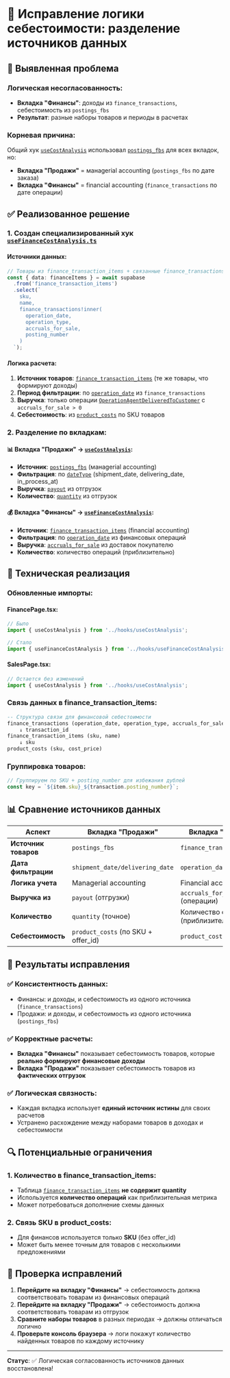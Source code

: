 # 🔄 **Исправление логики себестоимости: разделение источников данных**

## 🐛 **Выявленная проблема**

### **Логическая несогласованность:**
- **Вкладка "Финансы"**: доходы из `finance_transactions`, себестоимость из `postings_fbs`
- **Результат**: разные наборы товаров и периоды в расчетах

### **Корневая причина:**
Общий хук [`useCostAnalysis`](file://x:\dashboard%20ozon\src\hooks\useCostAnalysis.ts) использовал [`postings_fbs`](file://x:\dashboard%20ozon\src\hooks\useCostAnalysis.ts#L19-L25) для всех вкладок, но:
- **Вкладка "Продажи"** = манagerial accounting (`postings_fbs` по дате заказа)
- **Вкладка "Финансы"** = financial accounting (`finance_transactions` по дате операции)

## ✅ **Реализованное решение**

### **1. Создан специализированный хук [`useFinanceCostAnalysis.ts`](file://x:\dashboard%20ozon\src\hooks\useFinanceCostAnalysis.ts)**

#### **Источники данных:**
```typescript
// Товары из finance_transaction_items + связанные finance_transactions
const { data: financeItems } = await supabase
  .from('finance_transaction_items')
  .select(`
    sku,
    name,
    finance_transactions!inner(
      operation_date,
      operation_type,
      accruals_for_sale,
      posting_number
    )
  `);
```

#### **Логика расчета:**
1. **Источник товаров**: [`finance_transaction_items`](file://x:\dashboard%20ozon\src\hooks\useFinanceCostAnalysis.ts#L24-L35) (те же товары, что формируют доходы)
2. **Период фильтрации**: по [`operation_date`](file://x:\dashboard%20ozon\src\hooks\useFinanceCostAnalysis.ts#L38-L49) из `finance_transactions`
3. **Выручка**: только операции [`OperationAgentDeliveredToCustomer`](file://x:\dashboard%20ozon\src\hooks\useFinanceCostAnalysis.ts#L83-L85) с `accruals_for_sale > 0`
4. **Себестоимость**: из [`product_costs`](file://x:\dashboard%20ozon\src\hooks\useFinanceCostAnalysis.ts#L58-L60) по SKU товаров

### **2. Разделение по вкладкам:**

#### **📊 Вкладка "Продажи"** → [`useCostAnalysis`](file://x:\dashboard%20ozon\src\hooks\useCostAnalysis.ts):
- **Источник**: [`postings_fbs`](file://x:\dashboard%20ozon\src\hooks\useCostAnalysis.ts#L19-L25) (манagerial accounting)
- **Фильтрация**: по [`dateType`](file://x:\dashboard%20ozon\src\hooks\useCostAnalysis.ts#L23-L24) (shipment_date, delivering_date, in_process_at)
- **Выручка**: [`payout`](file://x:\dashboard%20ozon\src\hooks\useCostAnalysis.ts#L49-L52) из отгрузок
- **Количество**: [`quantity`](file://x:\dashboard%20ozon\src\hooks\useCostAnalysis.ts#L47-L48) из отгрузок

#### **💰 Вкладка "Финансы"** → [`useFinanceCostAnalysis`](file://x:\dashboard%20ozon\src\hooks\useFinanceCostAnalysis.ts):
- **Источник**: [`finance_transaction_items`](file://x:\dashboard%20ozon\src\hooks\useFinanceCostAnalysis.ts#L24-L35) (financial accounting)
- **Фильтрация**: по [`operation_date`](file://x:\dashboard%20ozon\src\hooks\useFinanceCostAnalysis.ts#L38-L49) из финансовых операций
- **Выручка**: [`accruals_for_sale`](file://x:\dashboard%20ozon\src\hooks\useFinanceCostAnalysis.ts#L83-L94) из доставок покупателю
- **Количество**: количество операций (приблизительно)

## 🔧 **Техническая реализация**

### **Обновленные импорты:**

#### **FinancePage.tsx:**
```typescript
// Было
import { useCostAnalysis } from '../hooks/useCostAnalysis';

// Стало  
import { useFinanceCostAnalysis } from '../hooks/useFinanceCostAnalysis';
```

#### **SalesPage.tsx:**
```typescript
// Остается без изменений
import { useCostAnalysis } from '../hooks/useCostAnalysis';
```

### **Связь данных в finance_transaction_items:**

```sql
-- Структура связи для финансовой себестоимости
finance_transactions (operation_date, operation_type, accruals_for_sale)
    ↓ transaction_id
finance_transaction_items (sku, name)
    ↓ sku  
product_costs (sku, cost_price)
```

### **Группировка товаров:**
```typescript
// Группируем по SKU + posting_number для избежания дублей
const key = `${item.sku}_${transaction.posting_number}`;
```

## 📊 **Сравнение источников данных**

| Аспект | Вкладка "Продажи" | Вкладка "Финансы" |
|--------|------------------|------------------|
| **Источник товаров** | `postings_fbs` | `finance_transaction_items` |
| **Дата фильтрации** | `shipment_date/delivering_date` | `operation_date` |
| **Логика учета** | Managerial accounting | Financial accounting |
| **Выручка из** | `payout` (отгрузки) | `accruals_for_sale` (операции) |
| **Количество** | `quantity` (точное) | Количество операций (приблизительное) |
| **Себестоимость** | `product_costs` (по SKU + offer_id) | `product_costs` (по SKU) |

## 🎯 **Результаты исправления**

### **✅ Консистентность данных:**
- Финансы: и доходы, и себестоимость из одного источника (`finance_transactions`)
- Продажи: и доходы, и себестоимость из одного источника (`postings_fbs`) 

### **✅ Корректные расчеты:**
- **Вкладка "Финансы"** показывает себестоимость товаров, которые **реально формируют финансовые доходы**
- **Вкладка "Продажи"** показывает себестоимость товаров из **фактических отгрузок**

### **✅ Логическая связность:**
- Каждая вкладка использует **единый источник истины** для своих расчетов
- Устранено расхождение между наборами товаров в доходах и себестоимости

## 🔍 **Потенциальные ограничения**

### **1. Количество в finance_transaction_items:**
- Таблица [`finance_transaction_items`](file://x:\dashboard%20ozon\src\hooks\useFinanceCostAnalysis.ts#L24-L35) **не содержит quantity**
- Используется **количество операций** как приблизительная метрика
- Может потребоваться дополнение схемы данных

### **2. Связь SKU в product_costs:**
- Для финансов используется только **SKU** (без offer_id)
- Может быть менее точным для товаров с несколькими предложениями

## 🚀 **Проверка исправлений**

1. **Перейдите на вкладку "Финансы"** → себестоимость должна соответствовать товарам из финансовых операций
2. **Перейдите на вкладку "Продажи"** → себестоимость должна соответствовать товарам из отгрузок  
3. **Сравните наборы товаров** в разных периодах → должны отличаться логично
4. **Проверьте консоль браузера** → логи покажут количество найденных товаров по каждому источнику

---

**Статус**: ✅ Логическая согласованность источников данных восстановлена!
